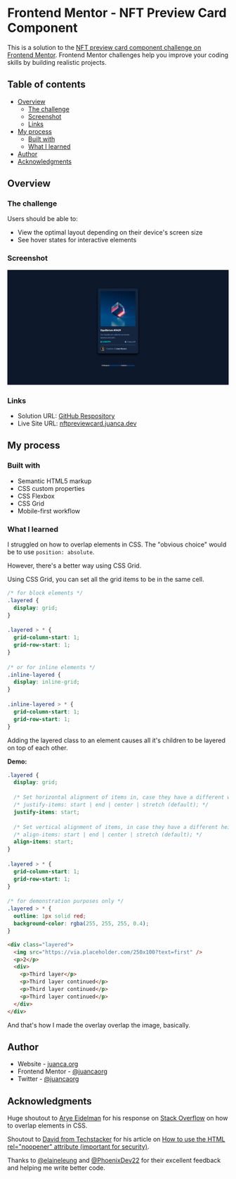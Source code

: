 # Frontend Mentor - NFT Preview Card Component

This is a solution to the [NFT preview card component challenge on Frontend Mentor](https://www.frontendmentor.io/challenges/nft-preview-card-component-SbdUL_w0U). Frontend Mentor challenges help you improve your coding skills by building realistic projects.

## Table of contents

- [Overview](#overview)
  - [The challenge](#the-challenge)
  - [Screenshot](#screenshot)
  - [Links](#links)
- [My process](#my-process)
  - [Built with](#built-with)
  - [What I learned](#what-i-learned)
- [Author](#author)
- [Acknowledgments](#acknowledgments)

## Overview

### The challenge

Users should be able to:

- View the optimal layout depending on their device's screen size
- See hover states for interactive elements

### Screenshot

![](./images/screenshot.png)

### Links

- Solution URL: [GitHub Respository](https://github.com/juancaorg/nft-preview-card)
- Live Site URL: [nftpreviewcard.juanca.dev](https://nftpreviewcard.juanca.dev)

## My process

### Built with

- Semantic HTML5 markup
- CSS custom properties
- CSS Flexbox
- CSS Grid
- Mobile-first workflow

### What I learned

I struggled on how to overlap elements in CSS. The "obvious choice" would be to use `position: absolute`.

However, there's a better way using CSS Grid.

Using CSS Grid, you can set all the grid items to be in the same cell.

```css
/* for block elements */
.layered {
  display: grid;
}

.layered > * {
  grid-column-start: 1;
  grid-row-start: 1;
}

/* or for inline elements */
.inline-layered {
  display: inline-grid;
}

.inline-layered > * {
  grid-column-start: 1;
  grid-row-start: 1;
}
```

Adding the layered class to an element causes all it's children to be layered on top of each other.

**Demo:**

```css
.layered {
  display: grid;

  /* Set horizontal alignment of items in, case they have a different width. */
  /* justify-items: start | end | center | stretch (default); */
  justify-items: start;

  /* Set vertical alignment of items, in case they have a different height. */
  /* align-items: start | end | center | stretch (default); */
  align-items: start;
}

.layered > * {
  grid-column-start: 1;
  grid-row-start: 1;
}

/* for demonstration purposes only */
.layered > * {
  outline: 1px solid red;
  background-color: rgba(255, 255, 255, 0.4);
}
```

```html
<div class="layered">
  <img src="https://via.placeholder.com/250x100?text=first" />
  <p>2</p>
  <div>
    <p>Third layer</p>
    <p>Third layer continued</p>
    <p>Third layer continued</p>
    <p>Third layer continued</p>
  </div>
</div>
```

And that's how I made the overlay overlap the image, basically.

## Author

- Website - [juanca.org](https://www.juanca.org)
- Frontend Mentor - [@juancaorg](https://www.frontendmentor.io/profile/juancaorg)
- Twitter - [@juancaorg](https://twitter.com/juancaorg)

## Acknowledgments

Huge shoutout to [Arye Eidelman](https://stackoverflow.com/users/3458162/arye-eidelman) for his response on [Stack Overflow](https://stackoverflow.com/questions/2027657/overlapping-elements-in-css) on how to overlap elements in CSS.

Shoutout to [David from Techstacker](https://techstacker.com) for his article on [How to use the HTML rel="noopener" attribute (important for security)](https://techstacker.com/html-noopener-attribute/).

Thanks to [@elaineleung](https://github.com/elaineleung) and [@PhoenixDev22](https://github.com/PhoenixDev22) for their excellent feedback and helping me write better code.
